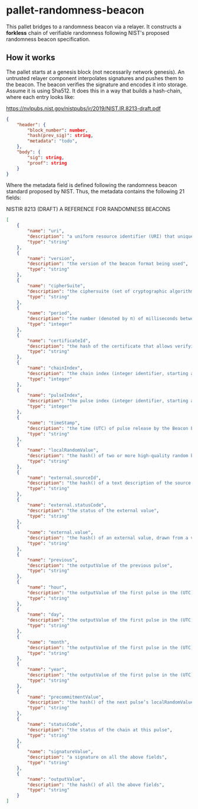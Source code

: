# pallet-randomness-beacon

This pallet bridges to a randomness beacon via a relayer. It constructs a **forkless** chain of verifiable randomness following NIST's proposed randomness beacon specification.

## How it works

The pallet starts at a genesis block (not necessarily network genesis). 
An untrusted relayer component interpolates signatures and pushes them to the beacon.
The beacon verifies the signature and encodes it into storage.
Assume it is using Sha512.
It does this in a way that builds a hash-chain, where each entry looks like:

https://nvlpubs.nist.gov/nistpubs/ir/2019/NIST.IR.8213-draft.pdf

```json
{
    "header": {
        "block_number": number,
        "hash(prev_sig)": string,
        "metadata": "todo",
    },
    "body": {
        "sig": string,
        "proof": string
    }
}
```

Where the metadata field is defined following the randomness beacon standard proposed by NIST. Thus, the metadata contains the following 21 fields:

NISTIR 8213 (DRAFT) A REFERENCE FOR RANDOMNESS BEACONS
``` json
[
    {
        "name": "uri",
        "description": "a uniform resource identifier (URI) that uniquely identifies the pulse",
        "type": "string"
    },
    {
        "name": "version",
        "description": "the version of the beacon format being used",
        "type": "string"
    },
    {
        "name": "cipherSuite",
        "description": "the ciphersuite (set of cryptographic algorithms) being used",
        "type": "string"
    },
    {
        "name": "period",
        "description": "the number (denoted by π) of milliseconds between the timestamps of this pulse and the expected subsequent pulse",
        "type": "integer"
    },
    {
        "name": "certificateId",
        "description": "the hash of the certificate that allows verifying the signature in the pulse; the full certificate must be available via the website of the beacon",
        "type": "string"
    },
    {
        "name": "chainIndex",
        "description": "the chain index (integer identifier, starting at 1) of the chain to which the pulse belongs",
        "type": "integer"
    },
    {
        "name": "pulseIndex",
        "description": "the pulse index (integer identifier, starting at 1), conveying the order of generation of this pulse within its chain",
        "type": "integer"
    },
    {
        "name": "timeStamp",
        "description": "the time (UTC) of pulse release by the Beacon Engine (the actual release time MAY be slightly larger, but SHALL NOT be smaller)",
        "type": "string"
    },
    {
        "name": "localRandomValue",
        "description": "the hash() of two or more high-quality random bit sources",
        "type": "string"
    },
    {
        "name": "external.sourceId",
        "description": "the hash() of a text description of the source of the external value, or an all-zeros byte string if there is no external value",
        "type": "string"
    },
    {
        "name": "external.statusCode",
        "description": "the status of the external value",
        "type": "string"
    },
    {
        "name": "external.value",
        "description": "the hash() of an external value, drawn from a verifiable external source from time to time, or an all-zeros string if there is no external value",
        "type": "string"
    },
    {
        "name": "previous",
        "description": "the outputValue of the previous pulse",
        "type": "string"
    },
    {
        "name": "hour",
        "description": "the outputValue of the first pulse in the (UTC) hour of the previous pulse",
        "type": "string"
    },
    {
        "name": "day",
        "description": "the outputValue of the first pulse in the (UTC) day of the previous pulse",
        "type": "string"
    },
    {
        "name": "month",
        "description": "the outputValue of the first pulse in the (UTC) month of the previous pulse",
        "type": "string"
    },
    {
        "name": "year",
        "description": "the outputValue of the first pulse in the (UTC) year of the previous pulse",
        "type": "string"
    },
    {
        "name": "precommitmentValue",
        "description": "the hash() of the next pulse’s localRandomValue",
        "type": "string"
    },
    {
        "name": "statusCode",
        "description": "the status of the chain at this pulse",
        "type": "string"
    },
    {
        "name": "signatureValue",
        "description": "a signature on all the above fields",
        "type": "string"
    },
    {
        "name": "outputValue",
        "description": "the hash() of all the above fields",
        "type": "string"
    }
]

```
